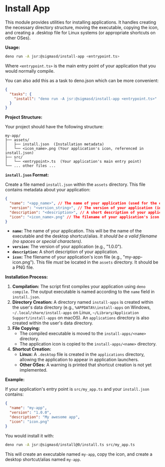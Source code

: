 # Install App

This module provides utilities for installing applications. It handles creating
the necessary directory structure, moving the executable, copying the icon, and
creating a .desktop file for Linux systems (or appropriate shortcuts on other
OSes).

**Usage:**

```bash
deno run -A jsr:@sigmasd/install-app <entrypoint.ts>
```

Where `<entrypoint.ts>` is the main entry point of your application that you
would normally compile.

You can also add this as a task to deno.json which can be more convenient:

```json
{
  "tasks": {
    "install": "deno run -A jsr:@sigmasd/install-app <entrypoint.ts>"
  }
}
```

**Project Structure:**

Your project should have the following structure:

```
my-app/
├── assets/
│   ├── install.json  (Installation metadata)
│   └── <icon_name>.png (Your application's icon, referenced in install.json)
├── src/
│   └── <entrypoint>.ts  (Your application's main entry point)
└── ... other files ...
```

**`install.json` Format:**

Create a file named `install.json` within the `assets` directory. This file
contains metadata about your application:

```json
{
  "name": "<app_name>", // The name of your application (used for the executable and shortcut)
  "version": "<version_string>", // The version of your application (informational)
  "description": "<description>", // A short description of your application (informational)
  "icon": "<icon_name>.png" // The filename of your application's icon (within the assets directory)
}
```

- **`name`:** The name of your application. This will be the name of the
  executable and the desktop shortcut/alias. _It should be a valid filename (no
  spaces or special characters)._
- **`version`:** The version of your application (e.g., "1.0.0").
- **`description`:** A short description of your application.
- **`icon`:** The filename of your application's icon file (e.g.,
  "my-app-icon.png"). This file _must_ be located in the `assets` directory. It
  should be a PNG file.

**Installation Process:**

1. **Compilation:** The script first compiles your application using
   `deno compile`. The output executable is named according to the `name` field
   in `install.json`.
2. **Directory Creation:** A directory named `install-apps` is created within
   the user's data directory (e.g., `%APPDATA%\install-apps` on Windows,
   `~/.local/share/install-apps` on Linux,
   `~/Library/Application Support/install-apps` on macOS). An `applications`
   directory is also created within the user's data directory.
3. **File Copying:**
   - The compiled executable is moved to the `install-apps/<name>` directory.
   - The application icon is copied to the `install-apps/<name>` directory.
4. **Shortcut Creation:**
   - **Linux:** A `.desktop` file is created in the `applications` directory,
     allowing the application to appear in application launchers.
   - **Other OSes:** A warning is printed that shortcut creation is not yet
     implemented.

**Example:**

If your application's entry point is `src/my_app.ts` and your `install.json`
contains:

```json
{
  "name": "my-app",
  "version": "1.0.0",
  "description": "My awesome app",
  "icon": "icon.png"
}
```

You would install it with:

```bash
deno run -A jsr:@sigmasd/install@0/install.ts src/my_app.ts
```

This will create an executable named `my-app`, copy the icon, and create a
desktop shortcut/alias named `my-app`.
